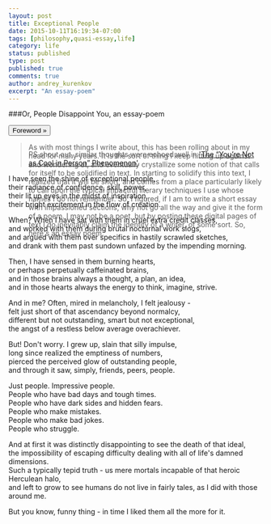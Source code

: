 ```yaml
---
layout: post
title: Exceptional People
date: 2015-10-11T16:19:34-07:00
tags: [philosophy,quasi-essay,life]
category: life
status: published
type: post
published: true
comments: true
author: andrey_kurenkov
excerpt: "An essay-poem"
---
```

###Or, People Disappoint You, an essay-poem
<div><button class="btn" data-toggle="collapse" data-target="#foreword">
Foreword &raquo;
</button></div>
<blockquote class="aside"><p id="foreword" class="collapse" style="height: 0px;">
As with most things I write about, this has been rolling about in my head for many years. 
It is the sort of thing I keep hitting up against and wondering at, and eventually crystallize some notion of that calls for itself to be solidified in text. In starting to solidify this into text, I realized that it will be short, and comes from a place particularly likely to call upon the typical impactful literary techniques I use whose names I do not remember. So, I figured, if I am to write a short essay with impassioned sections, why not go all the way and give it the form of a poem. I may not be a poet, but by posting these digital pages of text I do inevitably claim the identity of a writer, of some sort. So, here's an essay poem.

PS shout out, similar thoughts were echoed well in <a href="http://colorfulcortex.co/2015/10/24/the-youre-not-as-cool-in-person-phenomenon/">'The “You’re Not as Cool in Person” Phenomenon'</a>.
</p></blockquote>

I have seen the shine of exceptional people,  
their radiance of confidence, skill, power,  
their lit up eyes in the midst of inspiration,  
their bright excitement in the flow of creation.  

When? When I have sat with them in cruel extra credit classes,  
and worked with them during brutal nocturnal work slogs,  
and argued with them over specifics in hastily scrawled sketches,  
and drank with them past sundown unfazed by the impending morning.   

Then, I have sensed in them burning hearts,  
or perhaps perpetually caffeinated brains,  
and in those brains always a thought, a plan, an idea,  
and in those hearts always the energy to think, imagine, strive.  

And in me? Often, mired in melancholy, I felt jealousy -  
felt just short of that ascendancy beyond normalcy,  
different but not outstanding, smart but not exceptional,  
the angst of a restless below average overachiever.  

But! Don't worry. I grew up, slain that silly impulse,   
long since realized the emptiness of numbers,  
pierced the perceived glow of outstanding people,  
and through it saw, simply, friends, peers, people.  

Just people. Impressive people.  
People who have bad days and tough times.  
People who have dark sides and hidden fears.  
People who make mistakes.  
People who make bad jokes.  
People who struggle.  

And at first it was distinctly disappointing to see the death of that ideal,   
the impossibility of escaping difficulty dealing with all of life's damned dimensions.   
Such a typically tepid truth - us mere mortals incapable of that heroic Herculean halo,  
and left to grow to see humans do not live in fairly tales, as I did with those around me.  

But you know, funny thing - in time I liked them all the more for it.
